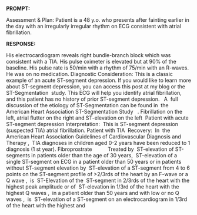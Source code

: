 **PROMPT:**

Assessment & Plan:  Patient is a 48 y.o. who presents after fainting earlier in the day with an irregularly irregular rhythm on ECG consistent with atrial fibrillation. 

**RESPONSE:**

  His electrocardiogram reveals right bundle-branch block which was consistent with a TIA. His pulse oximeter is elevated but at 90% of the baseline. His pulse rate is 50/min with a rhythm of 75/min with an R-waves.  He was on no medication. Diagnostic Consideration:  This is a classic example of an acute ST-segment depression.  If you would like to learn more about ST-segment depression, you can access this post at my blog or the  ST-Segmentation  study.  This ECG will help you identify atrial fibrillation, and this patient has no history of prior ST-segment depression.    A  full discussion of the etiology of ST-Segmentation can be found in  the  American Heart Association ST-Segmentation Study   .  Fibrillation on the left, atrial flutter on the right and ST-elevation on the left  Patient with acute ST-segment depression Interpretation:   This is ST-segment depression (suspected TIA) atrial fibrillation.    Patient with TIA  Recovery:   In  the  American Heart Association Guidelines of Cardiovascular Diagnosis and Therapy ,  TIA diagnoses in children aged 0-2 years have been reduced to 1 diagnosis (1 st year).   Fibroprostrate              Treated by  ST-elevation of ST-segments in patients older than the age of 30 years,  ST-elevation of a single ST-segment on ECG in a patient older than 50 years or in patients without ST-segment elevation by  ST-elevation of a ST-segment from 4 to 6 points on the ST-segment profile of >2/3rds of the heart by an F-wave or a Q wave ,  is  ST-Elevation of the  ST-segment in 2/3rds of the heart with the highest peak amplitude or of  ST-elevation in 1/3rd of the heart with the highest Q waves ,  in a patient older than 50 years and with low or no Q waves ,  is  ST-elevation of a ST-segment on an electrocardiogram in 1/3rd of the heart with the highest and
